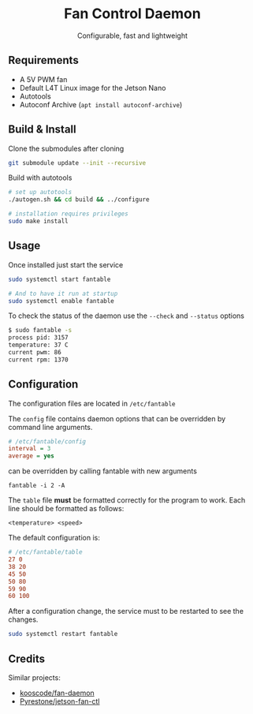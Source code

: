 <h1 align="center">Fan Control Daemon</h1>

<p align="center">Configurable, fast and lightweight</p>

## Requirements

- A 5V PWM fan
- Default L4T Linux image for the Jetson Nano
- Autotools
- Autoconf Archive (`apt install autoconf-archive`)

## Build & Install

Clone the submodules after cloning

```sh
git submodule update --init --recursive
```

Build with autotools

```sh
# set up autotools
./autogen.sh && cd build && ../configure

# installation requires privileges
sudo make install
```

## Usage

Once installed just start the service

```sh
sudo systemctl start fantable

# And to have it run at startup
sudo systemctl enable fantable
```

To check the status of the daemon use the `--check` and `--status` options

```sh
$ sudo fantable -s
process pid: 3157
temperature: 37 C
current pwm: 86
current rpm: 1370
```

## Configuration

The configuration files are located in `/etc/fantable`

The `config` file contains daemon options that can be overridden by command line arguments.

```ini
# /etc/fantable/config
interval = 3
average = yes
```

can be overridden by calling fantable with new arguments

```
fantable -i 2 -A
```

The `table` file **must** be formatted correctly for the program to work.
Each line should be formatted as follows:

```
<temperature> <speed>
```

The default configuration is:

```ini
# /etc/fantable/table
27 0
38 20
45 50
50 80
59 90
60 100
```

After a configuration change, the service must to be restarted to see the changes.

```sh
sudo systemctl restart fantable
```

## Credits

Similar projects:

- [kooscode/fan-daemon](https://github.com/kooscode/fan-daemon)
- [Pyrestone/jetson-fan-ctl](https://github.com/Pyrestone/jetson-fan-ctl)
